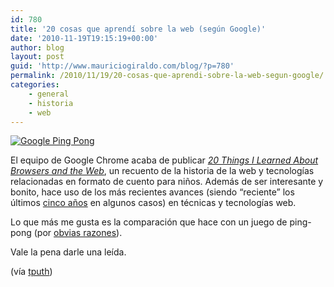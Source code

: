 ```yaml
---
id: 780
title: '20 cosas que aprendí sobre la web (según Google)'
date: '2010-11-19T19:15:19+00:00'
author: blog
layout: post
guid: 'http://www.mauriciogiraldo.com/blog/?p=780'
permalink: /2010/11/19/20-cosas-que-aprendi-sobre-la-web-segun-google/
categories:
    - general
    - historia
    - web
---
```


[![](//www.mauriciogiraldo.com/blog/wp-content/uploads/2010/11/googlepong.png "Google Ping Pong")](http://www.20thingsilearned.com/)

El equipo de Google Chrome acaba de publicar *[20 Things I Learned About Browsers and the Web](http://20thingsilearned.com/)*, un recuento de la historia de la web y tecnologías relacionadas en formato de cuento para niños. Además de ser interesante y bonito, hace uso de los más recientes avances (siendo “reciente” los últimos [cinco años](http://en.wikipedia.org/wiki/Cascading_Style_Sheets#CSS_3) en algunos casos) en técnicas y tecnologías web.

Lo que más me gusta es la comparación que hace con un juego de ping-pong (por [obvias razones](http://www.pingpongestudio.com)).

Vale la pena darle una leída.

(vía [tputh](http://twitter.com/#!/tputh/status/5749338105970688))